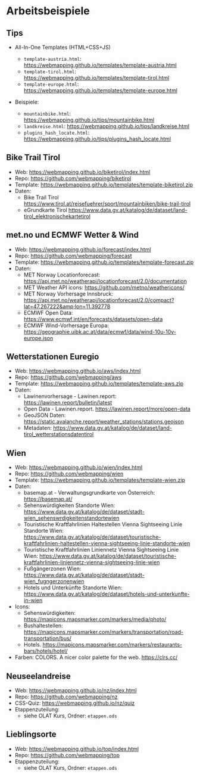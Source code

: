 # Arbeitsbeispiele

## Tips

* All-In-One Templates (HTML+CSS+JS)

    * `template-austria.html`: <https://webmapping.github.io/templates/template-austria.html>
    * `template-tirol.html`: <https://webmapping.github.io/templates/template-tirol.html>
    * `template-europe.html`: <https://webmapping.github.io/templates/template-europe.html>

* Beispiele:

    * `mountainbike.html`: <https://webmapping.github.io/tips/mountainbike.html>
    * `landkreise.html`: <https://webmapping.github.io/tips/landkreise.html>
    * `plugins_hash_locate.html`: <https://webmapping.github.io/tips/plugins_hash_locate.html>

## Bike Trail Tirol

* Web: <https://webmapping.github.io/biketirol/index.html>
* Repo: <https://github.com/webmapping/biketirol>
* Template: <https://webmapping.github.io/templates/template-biketirol.zip>
* Daten:
    * Bike Trail Tirol <https://www.tirol.at/reisefuehrer/sport/mountainbiken/bike-trail-tirol>
    * eGrundkarte Tirol <https://www.data.gv.at/katalog/de/dataset/land-tirol_elektronischekartetirol>

## met.no und ECMWF Wetter & Wind

* Web: <https://webmapping.github.io/forecast/index.html>
* Repo: <https://github.com/webmapping/forecast>
* Template: <https://webmapping.github.io/templates/template-forecast.zip>
* Daten:
    * MET Norway Locationforecast: <https://api.met.no/weatherapi/locationforecast/2.0/documentation>
    * MET Weather API icons: <https://github.com/metno/weathericons/>
    * MET Norway Vorhersage Innsbruck: <https://api.met.no/weatherapi/locationforecast/2.0/compact?lat=47.267222&amp;lon=11.392778>
    * ECMWF Open Data: <https://www.ecmwf.int/en/forecasts/datasets/open-data>
    * ECMWF Wind-Vorhersage Europa: <https://geographie.uibk.ac.at/data/ecmwf/data/wind-10u-10v-europe.json>

## Wetterstationen Euregio

* Web: <https://webmapping.github.io/aws/index.html>
* Repo: <https://github.com/webmapping/aws>
* Template: <https://webmapping.github.io/templates/template-aws.zip>
* Daten:
    * Lawinenvorhersage - Lawinen.report: <https://lawinen.report/bulletin/latest>
    * Open Data - Lawinen.report. <https://lawinen.report/more/open-data>
    * GeoJSON Daten: <https://static.avalanche.report/weather_stations/stations.geojson>
    * Metadaten: <https://www.data.gv.at/katalog/de/dataset/land-tirol_wetterstationsdatentirol>

## Wien

* Web: <https://webmapping.github.io/wien/index.html>
* Repo: <https://github.com/webmapping/wien>
* Template: <https://webmapping.github.io/templates/template-wien.zip>
* Daten:
    * basemap.at - Verwaltungsgrundkarte von Österreich: <https://basemap.at/>
    * Sehenswürdigkeiten Standorte Wien: <https://www.data.gv.at/katalog/de/dataset/stadt-wien_sehenswrdigkeitenstandortewien>
    * Touristische Kraftfahrlinien Haltestellen Vienna Sightseeing Linie Standorte Wien: <https://www.data.gv.at/katalog/de/dataset/touristische-kraftfahrlinien-haltestellen-vienna-sightseeing-linie-standorte-wien>
    * Touristische Kraftfahrlinien Liniennetz Vienna Sightseeing Linie Wien: <https://www.data.gv.at/katalog/de/dataset/touristische-kraftfahrlinien-liniennetz-vienna-sightseeing-linie-wien>
    * Fußgängerzonen Wien: <https://www.data.gv.at/katalog/de/dataset/stadt-wien_fugngerzonenwien>
    * Hotels und Unterkünfte Standorte Wien: <https://www.data.gv.at/katalog/de/dataset/hotels-und-unterkunfte-in-wien>
* Icons:
    * Sehenswürdigkeiten: <https://mapicons.mapsmarker.com/markers/media/photo/>
    * Bushaltestellen: <https://mapicons.mapsmarker.com/markers/transportation/road-transportation/bus/>
    * Hotels. <https://mapicons.mapsmarker.com/markers/restaurants-bars/hotels/hotel/>
* Farben: COLORS. A nicer color palette for the web. <https://clrs.cc/>

## Neuseelandreise

* Web: <https://webmapping.github.io/nz/index.html>
* Repo: <https://github.com/webmapping/nz>
* CSS-Quiz: <https://webmapping.github.io/nz/quiz>
* Etappenzuteilung:
    * siehe OLAT Kurs, Ordner: `etappen.ods`

## Lieblingsorte

* Web: <https://webmapping.github.io/top/index.html>
* Repo: <https://github.com/webmapping/top>
* Etappenzuteilung:
    * siehe OLAT Kurs, Ordner: `etappen.ods`
